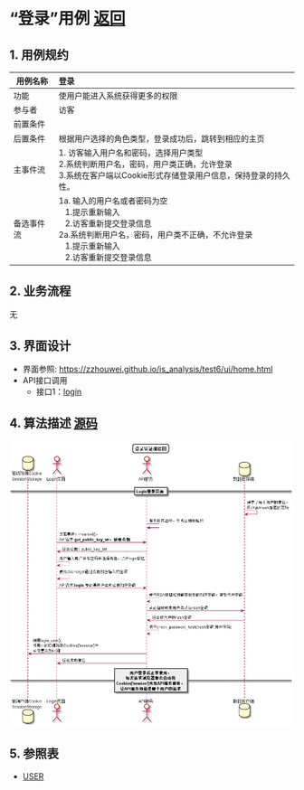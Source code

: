 <!-- markdownlint-disable MD033-->
<!-- 禁止MD033类型的警告 https://www.npmjs.com/package/markdownlint -->

# “登录”用例 [返回](./README.md)
## 1. 用例规约

|用例名称|登录|
|-------|:-------------|
|功能|使用户能进入系统获得更多的权限|
|参与者|访客|
|前置条件||
|后置条件| 	根据用户选择的角色类型，登录成功后，跳转到相应的主页|
|主事件流|1. 访客输入用户名和密码，选择用户类型<br/>2.系统判断用户名，密码，用户类正确，允许登录<br/>3.系统在客户端以Cookie形式存储登录用户信息，保持登录的持久性。|
|备选事件流|1a. 输入的用户名或者密码为空 <br/>&nbsp;&nbsp; 1.提示重新输入 <br/> &nbsp;&nbsp; 2.访客重新提交登录信息 <br/>2a.系统判断用户名，密码，用户类不正确，不允许登录 <br/>&nbsp;&nbsp; 1.提示重新输入 <br/> &nbsp;&nbsp; 2.访客重新提交登录信息|

## 2. 业务流程
无

## 3. 界面设计
- 界面参照: https://zzhouwei.github.io/is_analysis/test6/ui/home.html
- API接口调用
    - 接口1：[login](./login.md) 

## 4. 算法描述 [源码](./src/login.puml)
![登录认证流程图](./login.png)
    
## 5. 参照表

- [USER](./数据库设计.md/#USER)



